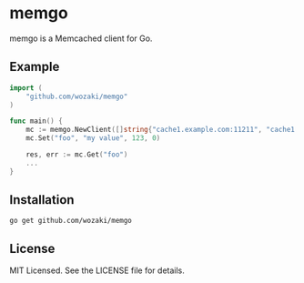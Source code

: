 # memgo
memgo is a Memcached client for Go.

## Example
```go
import (
	"github.com/wozaki/memgo"
)

func main() {
	mc := memgo.NewClient([]string{"cache1.example.com:11211", "cache1.example.com:11211"})
	mc.Set("foo", "my value", 123, 0)

	res, err := mc.Get("foo")
	...
}
```

## Installation
```
go get github.com/wozaki/memgo
```

## License
MIT Licensed. See the LICENSE file for details.
